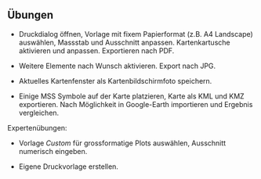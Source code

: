 ## Übungen

-   Druckdialog öffnen, Vorlage mit fixem Papierformat (z.B. A4 Landscape) auswählen, Massstab und Ausschnitt anpassen. Kartenkartusche aktivieren und anpassen. Exportieren nach PDF.

-   Weitere Elemente nach Wunsch aktivieren. Export nach JPG.

-   Aktuelles Kartenfenster als Kartenbildschirmfoto speichern.

-   Einige MSS Symbole auf der Karte platzieren, Karte als KML und KMZ exportieren. Nach Möglichkeit in Google-Earth importieren und Ergebnis vergleichen.

Expertenübungen:

-   Vorlage *Custom* für grossformatige Plots auswählen, Ausschnitt numerisch eingeben.

-   Eigene Druckvorlage erstellen.
